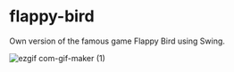 # flappy-bird
Own version of the famous game Flappy Bird using Swing.


![ezgif com-gif-maker (1)](https://user-images.githubusercontent.com/108327464/183139583-dce6aae9-ed54-45fa-bf33-68c46849b61b.gif)
